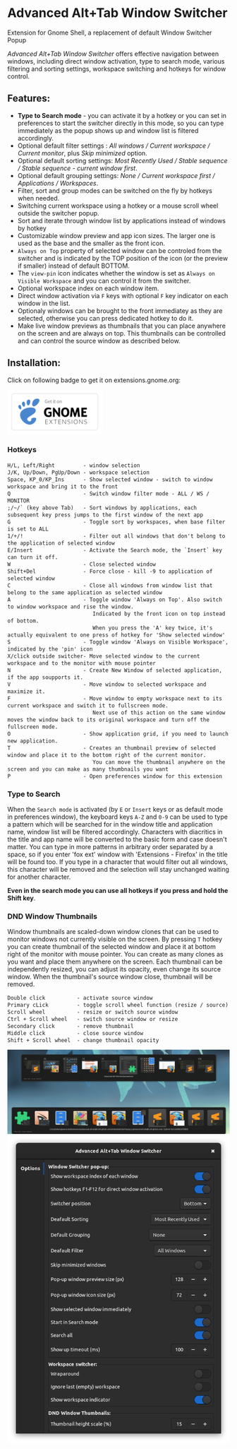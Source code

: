 # Advanced Alt+Tab Window Switcher
Extension for Gnome Shell, a replacement of default Window Switcher Popup

*Advanced Alt+Tab Window Switcher* offers effective navigation between windows, including direct window activation, type to search mode, various filtering and sorting settings, workspace switching and hotkeys for window control.

## Features:

- **Type to Search mode** - you can activate it by a hotkey or you can set in preferences to start the switcher directly in this mode, so you can type immediately as the popup shows up and window list is filtered accordingly.
- Optional default filter settings : *All windows / Current workspace / Current monitor*, plus *Skip minimized* option.
- Optional default sorting settings: *Most Recently Used / Stable sequence / Stable sequence - current window first*.
- Optional default grouping settings: *None / Current workspace first / Applications / Workspaces*.
- Filter, sort and group modes can be switched on the fly by hotkeys when needed.
- Switching current workspace using a hotkey or a mouse scroll wheel outside the switcher popup.
- Sort and iterate through window list by applications instead of windows by hotkey
- Customizable window preview and app icon sizes. The larger one is used as the base and the smaller as the front icon.
- `Always on Top` property of selected window can be controled from the switcher and is indicated by the TOP position of the icon (or the preview if smaller) instead of default BOTTOM.
- The `view-pin` icon indicates whether the window is set as `Always on Visible Workspace` and you can control it from the switcher.
- Optional workspace index on each window item.
- Direct window activation via `F` keys with optional `F` key indicator on each window in the list.
- Optionaly windows can be brought to the front immediatey as they are selected, otherwise you can press dedicated hotkey to do it.
- Make live window previews as thumbnails that you can place anywhere on the screen and are always on top. This thumbnails can be controlled and can control the source window as described below.

## Installation:

Click on following badge to get it on extensions.gnome.org:

[<img alt="" height="100" src="https://raw.githubusercontent.com/andyholmes/gnome-shell-extensions-badge/master/get-it-on-ego.svg?sanitize=true">](https://extensions.gnome.org/extension/4412/advanced-alttab-window-switcher/)

### Hotkeys

    H/L, Left/Right         - window selection
    J/K, Up/Down, PgUp/Down - workspace selection
    Space, KP_0/KP_Ins      - Show selected window - switch to window workspace and bring it to the front
    Q                       - Switch window filter mode - ALL / WS / MONITOR
    ;/~/` (key above Tab)   - Sort windows by applications, each subsequent key press jumps to the first window of the next app
    G                       - Toggle sort by workspaces, when base filter is set to ALL
    1/+/!                   - Filter out all windows that don't belong to the application of selected window
    E/Insert                - Activate the Search mode, the `Insert` key can turn it off.
    W                       - Close selected window
    Shift+Del               - Force close - kill -9 to application of selected window
    C                       - Close all windows from window list that belong to the same application as selected window
    A                       - Toggle window 'Always on Top'. Also switch to window workspace and rise the window.
                               Indicated by the front icon on top instead of bottom.
                               When you press the 'A' key twice, it's actually equivalent to one press of hotkey for 'Show selected window'
    S                       - Toggle window 'Always on Visible Workspace', indicated by the 'pin' icon
    X/click outside switcher- Move selected window to the current workspace and to the monitor with mouse pointer
    N                       - Create New Window of selected application, if the app soupports it.
    V                       - Move window to selected workspace and maximize it.
    F                       - Move window to empty workspace next to its current workspace and switch it to fullscreen mode.
                               Next use of this action on the same window moves the window back to its original workspace and turn off the fullscreen mode.
    O                       - Show application grid, if you need to launch new application.
    T                       - Creates an thumbnail preview of selected window and place it to the bottom right of the current monitor.
                               You can move the thumbnail anywhere on the screen and you can make as many thumbnails you want
    P                       - Open preferences window for this extension

### Type to Search

When the `Search mode` is activated (by `E` or `Insert` keys or as default mode in preferences window), the keyboard keys `A-Z` and `0-9` can be used to type a pattern which will be searched for in the window title and application name, window list will be filtered accordingly. Characters with diacritics in the title and app name will be converted to the basic form and case doesn't matter. You can type in more patterns in arbitrary order separated by a space, so if you enter 'fox ext' window with 'Extensions - Firefox' in the title will be found too. If you type in a character that would filter out all windows, this character will be removed and the selection will stay unchanged waiting for another character.

**Even in the search mode you can use all hotkeys if you press and hold the Shift key**.

### DND Window Thumbnails

Window thumbnails are scaled-down window clones that can be used to monitor windows not currently visible on the screen. By pressing `T` hotkey you can create thumbnail of the selected window and place it at bottom right of the monitor with mouse pointer. You can create as many clones as you want and place them anywhere on the screen. Each thumbnail can be independently resized, you can adjust its opacity, even change its source window. When the thumbnail's source window close, thumbnail will be removed.

    Double click          - activate source window
    Primary cLick         - toggle scroll wheel function (resize / source)
    Scroll wheel          - resize or switch source window
    Ctrl + Scroll wheel   - switch source window or resize
    Secondary click       - remove thumbnail
    Middle click          - close source window
    Shift + Scroll wheel  - change thumbnail opacity
 
![Window Switcher Popup](screenshot.png)
![Extension configuration window](screenshot1.png)
 